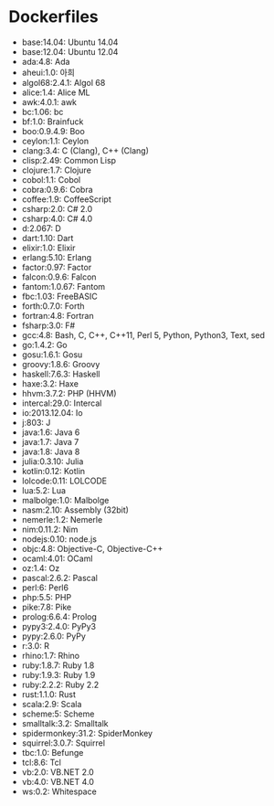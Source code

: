 # Dockerfiles

* base:14.04: Ubuntu 14.04
* base:12.04: Ubuntu 12.04
* ada:4.8: Ada
* aheui:1.0: 아희
* algol68:2.4.1: Algol 68
* alice:1.4: Alice ML
* awk:4.0.1: awk
* bc:1.06: bc
* bf:1.0: Brainfuck
* boo:0.9.4.9: Boo
* ceylon:1.1: Ceylon
* clang:3.4: C (Clang), C++ (Clang)
* clisp:2.49: Common Lisp
* clojure:1.7: Clojure
* cobol:1.1: Cobol
* cobra:0.9.6: Cobra
* coffee:1.9: CoffeeScript
* csharp:2.0: C# 2.0
* csharp:4.0: C# 4.0
* d:2.067: D
* dart:1.10: Dart
* elixir:1.0: Elixir
* erlang:5.10: Erlang
* factor:0.97: Factor
* falcon:0.9.6: Falcon
* fantom:1.0.67: Fantom
* fbc:1.03: FreeBASIC
* forth:0.7.0: Forth
* fortran:4.8: Fortran
* fsharp:3.0: F#
* gcc:4.8: Bash, C, C++, C++11, Perl 5, Python, Python3, Text, sed
* go:1.4.2: Go
* gosu:1.6.1: Gosu
* groovy:1.8.6: Groovy
* haskell:7.6.3: Haskell
* haxe:3.2: Haxe
* hhvm:3.7.2: PHP (HHVM)
* intercal:29.0: Intercal
* io:2013.12.04: Io
* j:803: J
* java:1.6: Java 6
* java:1.7: Java 7
* java:1.8: Java 8
* julia:0.3.10: Julia
* kotlin:0.12: Kotlin
* lolcode:0.11: LOLCODE
* lua:5.2: Lua
* malbolge:1.0: Malbolge
* nasm:2.10: Assembly (32bit)
* nemerle:1.2: Nemerle
* nim:0.11.2: Nim
* nodejs:0.10: node.js
* objc:4.8: Objective-C, Objective-C++
* ocaml:4.01: OCaml
* oz:1.4: Oz
* pascal:2.6.2: Pascal
* perl:6: Perl6
* php:5.5: PHP
* pike:7.8: Pike
* prolog:6.6.4: Prolog
* pypy3:2.4.0: PyPy3
* pypy:2.6.0: PyPy
* r:3.0: R
* rhino:1.7: Rhino
* ruby:1.8.7: Ruby 1.8
* ruby:1.9.3: Ruby 1.9
* ruby:2.2.2: Ruby 2.2
* rust:1.1.0: Rust
* scala:2.9: Scala
* scheme:5: Scheme
* smalltalk:3.2: Smalltalk
* spidermonkey:31.2: SpiderMonkey
* squirrel:3.0.7: Squirrel
* tbc:1.0: Befunge
* tcl:8.6: Tcl
* vb:2.0: VB.NET 2.0
* vb:4.0: VB.NET 4.0
* ws:0.2: Whitespace
